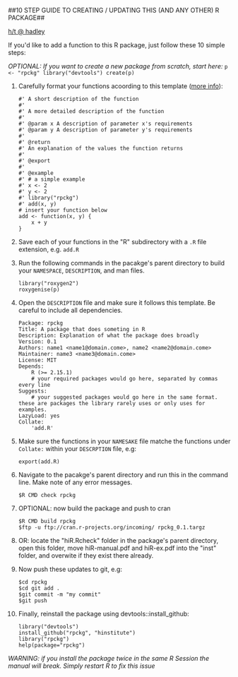 ##10 STEP GUIDE TO CREATING / UPDATING THIS (AND ANY OTHER) R PACKAGE##

[h/t @ hadley](http://scholarship.rice.edu/bitstream/handle/1911/36084/r-packages.key.pdf?sequence=2)

If you'd like to add a function to this R package,
just follow these 10 simple steps:

_OPTIONAL: If you want to create a new package from scratch, start here:_
    ```
    p <- "rpckg"
    library("devtools")
    create(p)
    ```
1. Carefully format your functions acoording to this template ([more info](https://github.com/hadley/devtools/wiki/docs-function)):

    ```
    #' A short description of the function
    #'
    #' A more detailed description of the function
    #'
    #' @param x A description of parameter x's requirements
    #' @param y A description of parameter y's requirements
    #'
    #' @return
    #' An explanation of the values the function returns
    #'
    #' @export
    #'
    #' @example
    #' # a simple example
    #' x <- 2
    #' y <- 2
    #' library("rpckg")
    #' add(x, y)
    # insert your function below
    add <- function(x, y) {
        x + y
    }
    ```

2. Save each of your functions in the "R" subdirectory with a ``.R`` file extension, e.g. ``add.R``
3. Run the following commands in the pacakge's parent directory to build your ``NAMESPACE``, ``DESCRIPTION``, and man files.

    ```
    library("roxygen2")
    roxygenise(p)
    ```

4. Open the ``DESCRIPTION`` file and make sure it follows this template. Be careful to include all dependencies.

    ```
    Package: rpckg
    Title: A package that does someting in R
    Description: Explanation of what the package does broadly
    Version: 0.1
    Authors: name1 <name1@domain.come>, name2 <name2@domain.come>
    Maintainer: name3 <name3@domain.come>
    License: MIT
    Depends:
        R (>= 2.15.1)
        # your required packages would go here, separated by commas every line
    Suggests:
        # your suggested packages would go here in the same format. these are packages the library rarely uses or only uses for examples.
    LazyLoad: yes
    Collate:
        'add.R'
    ```

5. Make sure the functions in your ``NAMESAKE`` file matche the functions under ``Collate:`` within your ``DESCRPTION`` file, e.g:
    ```
    export(add.R)
    ```
6. Navigate to the pacakge's parent directory and run this in the command line. Make note of any error messages.
    ```
    $R CMD check rpckg
    ```
7. OPTIONAL: now build the package and push to cran

    ```
    $R CMD build rpckg
    $ftp -u ftp://cran.r-projects.org/incoming/ rpckg_0.1.targz
    ```

8. OR: locate the "hiR.Rcheck" folder in the package's parent directory, open this folder, move hiR-manual.pdf and hiR-ex.pdf into the "inst" folder, and overwite if they exist there already.
9. Now push these updates to git, e.g:

    ```
    $cd rpckg
    $cd git add .
    $git commit -m "my commit"
    $git push
    ```

10. Finally, reinstall the package using devtools::install_github:

    ```
    library("devtools")
    install_github("rpckg", "hinstitute")
    library("rpckg")
    help(package="rpckg")
    ```

_WARNING: if you install the package twice in the same R Session the manual will break. Simply restart R to fix this issue_

